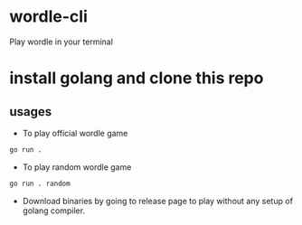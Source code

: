 # wordle-cli
Play wordle in your terminal

# install golang and clone this repo
## usages
* To play official wordle game
```bash 
go run .  
```
* To play random wordle game
```bash
go run . random
```
* Download binaries by going to release page to play without any setup of golang compiler.

